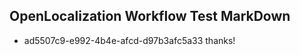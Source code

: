 ## OpenLocalization Workflow Test MarkDown
* ad5507c9-e992-4b4e-afcd-d97b3afc5a33 thanks!

<!--HONumber=Aug16_HO4-->


